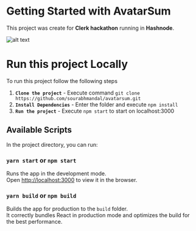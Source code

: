 # Getting Started with AvatarSum

This project was create for **Clerk hackathon** running in **Hashnode**.

![alt text](http://www.github.com/sourabhmandal/avatrasum/v1_avatarsum.png)

# Run this project Locally

To run this project follow the following steps

1. **`Clone the project`** - Execute command `git clone https://github.com/sourabhmandal/avatarsum.git`
2. **`Install Dependencies`** - Enter the folder and execute `npm install`
3. **`Run the project`** - Execute `npm start` to start on localhost:3000

## Available Scripts

In the project directory, you can run:

### `yarn start` or `npm start`

Runs the app in the development mode.\
Open [http://localhost:3000](http://localhost:3000) to view it in the browser.

### `yarn build` or `npm build`

Builds the app for production to the `build` folder.\
It correctly bundles React in production mode and optimizes the build for the best performance.

